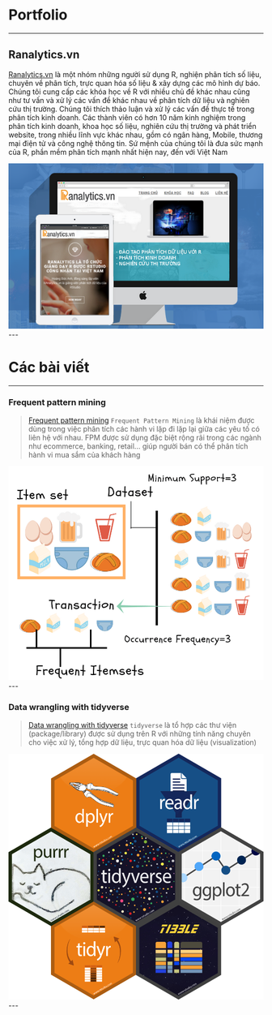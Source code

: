 # Portfolio

---

## Ranalytics.vn

[Ranalytics.vn](http://ranalytics.vn)
là một nhóm những người sử dụng R, nghiện phân tích số liệu, chuyên về phân tích, trực quan hóa số liệu & xây dựng các mô hình dự báo. Chúng tôi cung cấp các khóa học về R với nhiều chủ đề khác nhau cũng như tư vấn và xử lý các vấn đề khác nhau về phân tích dữ liệu và nghiên cứu thị trường. Chúng tôi thích thảo luận và xử lý các vấn đề thực tế trong phân tích kinh doanh. Các thành viên có hơn 10 năm kinh nghiệm trong phân tích kinh doanh, khoa học số liệu, nghiên cứu thị trường và phát triển website, trong nhiều lĩnh vực khác nhau, gồm có ngân hàng, Mobile, thương mại điện tử và công nghệ thông tin. Sứ mệnh của chúng tôi là đưa sức mạnh của R, phần mềm phân tích mạnh nhất hiện nay, đến với Việt Nam

<img src="images/Ranalytics.png?raw=true"/>
---

# Các bài viết
---

### Frequent pattern mining
> [Frequent pattern mining](https://github.com/ddpham/Frequent-Pattern-Mining-Basics#readme)
> `Frequent Pattern Mining` là khái niệm được dùng trong việc phân tích các hành vi lặp đi lặp lại giữa các yêu tố có liên hệ với nhau. FPM được sử dụng đặc biệt rộng rãi trong các ngành như ecommerce, banking, retail... giúp người bán có thể phân tích hành vi mua sắm của khách hàng
<img src="images/AffinityAnalysis.png?raw=true"/>
---

### Data wrangling with tidyverse
> [Data wrangling with tidyverse](https://github.com/ddpham/data-wrangling-with-tidyverse)
> `tidyverse` là tổ hợp các thư viện (package/library) được sử dụng trên R với những tính năng chuyên cho việc xử lý, tổng hợp dữ liệu, trực quan hóa dữ liệu (visualization)

<img src="images/tidyverse.png?raw=true"/>
---

